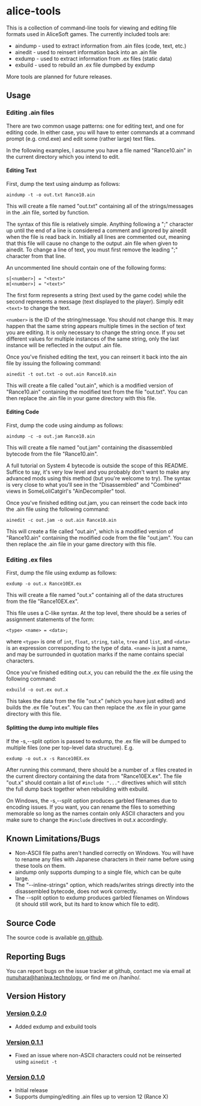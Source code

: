 alice-tools
===========

This is a collection of command-line tools for viewing and editing file formats
used in AliceSoft games. The currently included tools are:

* aindump - used to extract information from .ain files (code, text, etc.)
* ainedit - used to reinsert information back into an .ain file
* exdump  - used to extract information from .ex files (static data)
* exbuild - used to rebuild an .ex file dumpbed by exdump

More tools are planned for future releases.

Usage
-----

### Editing .ain files

There are two common usage patterns: one for editing text, and one for editing
code. In either case, you will have to enter commands at a command prompt
(e.g. cmd.exe) and edit some (rather large) text files.

In the following examples, I assume you have a file named "Rance10.ain" in the
current directory which you intend to edit.

#### Editing Text

First, dump the text using aindump as follows:

    aindump -t -o out.txt Rance10.ain

This will create a file named "out.txt" containing all of the strings/messages
in the .ain file, sorted by function.

The syntax of this file is relatively simple. Anything following a ";"
character up until the end of a line is considered a comment and ignored by
ainedit when the file is read back in. Initially all lines are commented out,
meaning that this file will cause no change to the output .ain file when given
to ainedit. To change a line of text, you must first remove the leading ";"
character from that line.

An uncommented line should contain one of the following forms:

    s[<number>] = "<text>"
    m[<number>] = "<text>"

The first form represents a string (text used by the game code) while the
second represents a message (text displayed to the player). Simply edit
`<text>` to change the text.

`<number>` is the ID of the string/message. You should not change this. It may
happen that the same string appears multiple times in the section of text you
are editing. It is only necessary to change the string once. If you set
different values for multiple instances of the same string, only the last
instance will be reflected in the output .ain file.

Once you've finished editing the text, you can reinsert it back into the ain
file by issuing the following command:

    ainedit -t out.txt -o out.ain Rance10.ain

This will create a file called "out.ain", which is a modified version of
"Rance10.ain" containing the modified text from the file "out.txt". You can
then replace the .ain file in your game directory with this file.

#### Editing Code

First, dump the code using aindump as follows:

    aindump -c -o out.jam Rance10.ain

This will create a file named "out.jam" containing the disassembled bytecode
from the file "Rance10.ain".

A full tutorial on System 4 bytecode is outside the scope of this README.
Suffice to say, it's very low level and you probably don't want to make any
advanced mods using this method (but you're welcome to try). The syntax is
very close to what you'll see in the "Disassembled" and "Combined" views in
SomeLoliCatgirl's "AinDecompiler" tool.

Once you've finished editing out.jam, you can reinsert the code back into the
.ain file using the following command:

    ainedit -c out.jam -o out.ain Rance10.ain

This will create a file called "out.ain", which is a modified version of
"Rance10.ain" containing the modified code from the file "out.jam". You can
then replace the .ain file in your game directory with this file.

### Editing .ex files

First, dump the file using exdump as follows:

    exdump -o out.x Rance10EX.ex

This will create a file named "out.x" containing all of the data structures
from the file "Rance10EX.ex".

This file uses a C-like syntax. At the top level, there should be a series of
assignment statements of the form:

    <type> <name> = <data>;

where `<type>` is one of `int`, `float`, `string`, `table`, `tree` and `list`,
and `<data>` is an expression corresponding to the type of data. `<name>` is
just a name, and may be surrounded in quotation marks if the name contains
special characters.

Once you've finished editing out.x, you can rebuild the the .ex file using the
following command:

    exbuild -o out.ex out.x

This takes the data from the file "out.x" (which you have just edited) and
builds the .ex file "out.ex". You can then replace the .ex file in your game
directory with this file.

#### Splitting the dump into multiple files

If the -s,--split option is passed to exdump, the .ex file will be dumped to
multiple files (one per top-level data structure). E.g.

    exdump -o out.x -s Rance10EX.ex

After running this command, there should be a number of .x files created in
the current directory containing the data from "Rance10EX.ex". The file "out.x"
should contain a list of `#include "..."` directives which will stitch the full
dump back together when rebuilding with exbuild.

On Windows, the -s,--split option produces garbled filenames due to encoding
issues. If you want, you can rename the files to something memorable so long
as the names contain only ASCII characters and you make sure to change the
`#include` directives in out.x accordingly.

Known Limitations/Bugs
----------------------

* Non-ASCII file paths aren't handled correctly on Windows. You will have to
  rename any files with Japanese characters in their name before using these
  tools on them.
* aindump only supports dumping to a single file, which can be quite large.
* The "--inline-strings" option, which reads/writes strings directly into the
  disassembled bytecode, does not work correctly.
* The --split option to exdump produces garbled filenames on Windows (it should
  still work, but its hard to know which file to edit).

Source Code
-----------

The source code is available [on github](http://github.com/nunuhara/xsystem4).

Reporting Bugs
--------------

You can report bugs on the issue tracker at github, contact me via email at
nunuhara@haniwa.technology, or find me on /haniho/.

Version History
---------------

### [Version 0.2.0](https://haniwa.technology/alice-tools/alice-tools-0.2.0.zip)

* Added exdump and exbuild tools

### [Version 0.1.1](https://haniwa.technology/alice-tools/alice-tools-0.1.1.zip)

* Fixed an issue where non-ASCII characters could not be reinserted using
  `ainedit -t`

### [Version 0.1.0](https://haniwa.technology/alice-tools/alice-tools-0.1.0.zip)

* Initial release
* Supports dumping/editing .ain files up to version 12 (Rance X)
